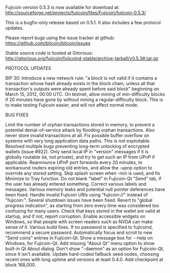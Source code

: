 Fujicoin version 0.5.3 is now available for download at:
http://sourceforge.net/projects/fujicoin/files/Fujicoin/fujicoin-0.5.3/

This is a bugfix-only release based on 0.5.1.
It also includes a few protocol updates.

Please report bugs using the issue tracker at github:
https://github.com/bitcoin/bitcoin/issues

Stable source code is hosted at Gitorious:
http://gitorious.org/fujicoin/fujicoind-stable/archive-tarball/v0.5.3#.tar.gz

PROTOCOL UPDATES

BIP 30: Introduce a new network rule: "a block is not valid if it contains a transaction whose hash already exists in the block chain, unless all that transaction's outputs were already spent before said block" beginning on March 15, 2012, 00:00 UTC.
On testnet, allow mining of min-difficulty blocks if 20 minutes have gone by without mining a regular-difficulty block. This is to make testing Fujicoin easier, and will not affect normal mode.

BUG FIXES

Limit the number of orphan transactions stored in memory, to prevent a potential denial-of-service attack by flooding orphan transactions. Also never store invalid transactions at all.
Fix possible buffer overflow on systems with very long application data paths. This is not exploitable.
Resolved multiple bugs preventing long-term unlocking of encrypted wallets
(issue #922).
Only send local IP in "version" messages if it is globally routable (ie, not private), and try to get such an IP from UPnP if applicable.
Reannounce UPnP port forwards every 20 minutes, to workaround routers expiring old entries, and allow the -upnp option to override any stored setting.
Skip splash screen when -min is used, and fix Minimize to Tray function.
Do not blank "label" in Fujicoin-Qt "Send" tab, if the user has already entered something.
Correct various labels and messages.
Various memory leaks and potential null pointer deferences have been fixed.
Handle invalid Fujicoin URIs using "fujicoin://" instead of "fujicoin:".
Several shutdown issues have been fixed.
Revert to "global progress indication", as starting from zero every time was considered too confusing for many users.
Check that keys stored in the wallet are valid at startup, and if not, report corruption.
Enable accessible widgets on Windows, so that people with screen readers such as NVDA can make sense of it.
Various build fixes.
If no password is specified to fujicoind, recommend a secure password.
Automatically focus and scroll to new "Send coins" entries in Fujicoin-Qt.
Show a message box for --help on Windows, for Fujicoin-Qt.
Add missing "About Qt" menu option to show built-in Qt About dialog.
Don't show "-daemon" as an option for Fujicoin-Qt, since it isn't available.
Update hard-coded fallback seed nodes, choosing recent ones with long uptime and versions at least 0.4.0.
Add checkpoint at block 168,000.
